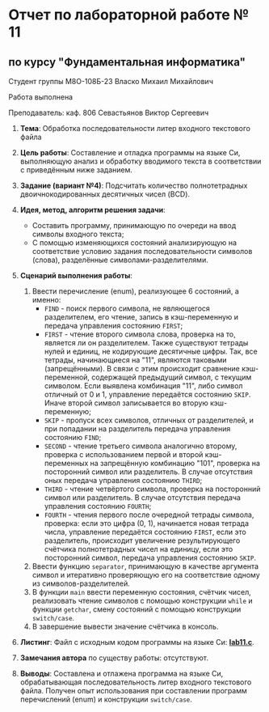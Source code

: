 # Отчет по лабораторной работе № 11
## по курсу "Фундаментальная информатика"

Студент группы М8О-108Б-23 Власко Михаил Михайлович

Работа выполнена

Преподаватель: каф. 806 Севастьянов Виктор Сергеевич

1. **Тема**: Обработка последовательности литер входного текстового файла
2. **Цель работы**: Составление и отладка программы на языке Си, выполняющую анализ и обработку вводимого текста в 
соответствии с приведённым ниже заданием.
3. **Задание (вариант №4)**: Подсчитать количество полнотетрадных двоичнокодированных десятичных чисел (BCD).

4. **Идея, метод, алгоритм решения задачи**:
    - Составить программу, принимающую по очереди на ввод символы входного текста;
    - С помощью изменяющихся состояний анализирующую на соответствие условию задания последовательности символов 
(слова), разделённые символами-разделителями.
5. **Сценарий выполнения работы**:
   1. Ввести перечисление (enum), реализующее 6 состояний, а именно:
      - ```FIND``` - поиск первого символа, не являющегося разделителем, его чтение, запись в кэш-переменную
и передача управления состоянию ```FIRST```;
      - ```FIRST``` - чтение второго символа слова, проверка на то, является ли он разделителем. Также существуют
тетрады нулей и единиц, не кодирующие десятичные цифры. Так, все тетрады, начинающиеся на "11", являются таковыми 
(запрещёнными). В связи с этим происходит сравнение кэш-переменной, содержащей предыдущий символ, с текущим символом. 
Если выявлена комбинация "11", либо символ отличный от 0 и 1, управление передаётся состоянию ```SKIP```. Иначе второй 
символ записывается во вторую кэш-переменную;
      - ```SKIP``` - пропуск всех символов, отличных от разделителей, и при попадании на разделитель передача управления
состоянию ```FIND```;
      - ```SECOND``` - чтение третьего символа аналогично второму, проверка с использованием первой и второй 
кэш-переменных на запрещённую комбинацию "101", проверка на посторонний символ или разделитель. В случае отсутствия оных
передача управления состоянию ```THIRD```;
      - ```THIRD``` - чтение четвёртого символа, проверка на посторонний символ или разделитель. В случае отсутствия 
передача управления состоянию ```FOURTH```;
      - ```FOURTH``` - чтения первого после очередной тетрады символа, проверка: если это цифра (0, 1), начинается
новая тетрада числа, управление передаётся состоянию ```FIRST```, если это разделитель, происходит увеличение
результирующего счётчика полнотетрадных чисел на единицу, если это посторонний символ, передача управления состоянию
```SKIP```.
   2. Ввести функцию ```separator```, принимающую в качестве аргумента символ и итеративно проверяющую его на соответствие
одному из символов-разделителей.
   3. В функции ```main``` ввести переменную состояния, счётчик чисел, реализовать чтение символов с помощью конструкции 
```while``` и функции ```getchar```, смену состояний с помощью конструкции ```switch/case```.
   4. В завершение вывести значение счётчика в консоль.

6. **Листинг**:
Файл с исходным кодом программы на языке Си: **[lab11.c](lab11.c)**.

7. **Замечания автора** по существу работы: отсутствуют.

8. **Выводы**: Составлена и отлажена программа на языке Си, обрабатывающая последовательность литер входного текстового
файла. Получен опыт использования при составлении программ перечислений (enum) и конструкции ```switch/case```.
